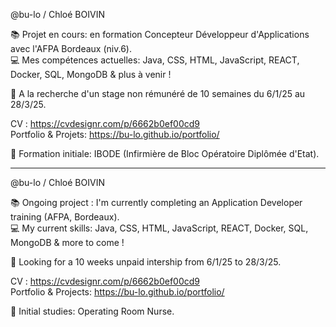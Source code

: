 @bu-lo / Chloé BOIVIN<br>

📚 Projet en cours: en formation Concepteur Développeur d'Applications avec l'AFPA Bordeaux (niv.6).<br>
💻 Mes compétences actuelles: Java, CSS, HTML, JavaScript, REACT, Docker, SQL, MongoDB & plus à venir !<br>

🔎 A la recherche d'un stage non rémunéré de 10 semaines du 6/1/25 au 28/3/25.<br>

CV : https://cvdesignr.com/p/6662b0ef00cd9<br>
Portfolio & Projets: https://bu-lo.github.io/portfolio/<br>

💉 Formation initiale: IBODE (Infirmière de Bloc Opératoire Diplômée d'Etat).

---------------------------------------------------------------------------------------------------------------------------------
@bu-lo / Chloé BOIVIN<br>

📚 Ongoing project : I'm currently completing an Application Developer training (AFPA, Bordeaux).<br>
💻 My current skills: Java, CSS, HTML, JavaScript, REACT, Docker, SQL, MongoDB & more to come !<br>

🔎 Looking for a 10 weeks unpaid intership from 6/1/25 to 28/3/25.<br>

CV : https://cvdesignr.com/p/6662b0ef00cd9<br>
Portfolio & Projects: https://bu-lo.github.io/portfolio/<br>

💉 Initial studies: Operating Room Nurse.
<!---
bu-lo/bu-lo is a ✨ special ✨ repository because its `README.md` (this file) appears on your GitHub profile.
You can click the Preview link to take a look at your changes.
--->
